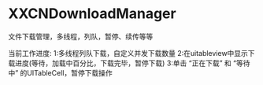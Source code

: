 XXCNDownloadManager
===================

文件下载管理，多线程，列队，暂停、续传等等


当前工作进度:
1:多线程列队下载，自定义并发下载数量
2:在uitableview中显示下载进度(等待，加载中百分比，下载完毕，暂停下载)
3:单击 “正在下载” 和 “等待中” 的UITableCell，暂停下载操作



<img scr="https://github.com/xiaoxiaocainiao/XXCNDownloadManager/blob/master/preview/1.png"/>
